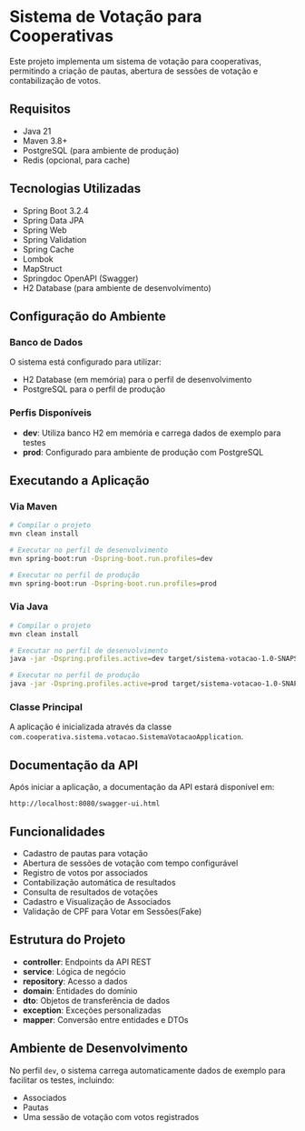 # Sistema de Votação para Cooperativas

Este projeto implementa um sistema de votação para cooperativas, permitindo a criação de pautas, abertura de sessões de votação e contabilização de votos.

## Requisitos

- Java 21
- Maven 3.8+
- PostgreSQL (para ambiente de produção)
- Redis (opcional, para cache)

## Tecnologias Utilizadas

- Spring Boot 3.2.4
- Spring Data JPA
- Spring Web
- Spring Validation
- Spring Cache
- Lombok
- MapStruct
- Springdoc OpenAPI (Swagger)
- H2 Database (para ambiente de desenvolvimento)

## Configuração do Ambiente

### Banco de Dados

O sistema está configurado para utilizar:
- H2 Database (em memória) para o perfil de desenvolvimento
- PostgreSQL para o perfil de produção

### Perfis Disponíveis

- **dev**: Utiliza banco H2 em memória e carrega dados de exemplo para testes
- **prod**: Configurado para ambiente de produção com PostgreSQL

## Executando a Aplicação

### Via Maven

```bash
# Compilar o projeto
mvn clean install

# Executar no perfil de desenvolvimento
mvn spring-boot:run -Dspring-boot.run.profiles=dev

# Executar no perfil de produção
mvn spring-boot:run -Dspring-boot.run.profiles=prod
```

### Via Java

```bash
# Compilar o projeto
mvn clean install

# Executar no perfil de desenvolvimento
java -jar -Dspring.profiles.active=dev target/sistema-votacao-1.0-SNAPSHOT.jar

# Executar no perfil de produção
java -jar -Dspring.profiles.active=prod target/sistema-votacao-1.0-SNAPSHOT.jar
```

### Classe Principal

A aplicação é inicializada através da classe `com.cooperativa.sistema.votacao.SistemaVotacaoApplication`.

## Documentação da API

Após iniciar a aplicação, a documentação da API estará disponível em:

```
http://localhost:8080/swagger-ui.html
```

## Funcionalidades

- Cadastro de pautas para votação
- Abertura de sessões de votação com tempo configurável
- Registro de votos por associados
- Contabilização automática de resultados
- Consulta de resultados de votações
- Cadastro e Visualização de Associados
- Validação de CPF para Votar em Sessões(Fake)

## Estrutura do Projeto

- **controller**: Endpoints da API REST
- **service**: Lógica de negócio
- **repository**: Acesso a dados
- **domain**: Entidades do domínio
- **dto**: Objetos de transferência de dados
- **exception**: Exceções personalizadas
- **mapper**: Conversão entre entidades e DTOs

## Ambiente de Desenvolvimento

No perfil `dev`, o sistema carrega automaticamente dados de exemplo para facilitar os testes, incluindo:
- Associados
- Pautas
- Uma sessão de votação com votos registrados